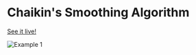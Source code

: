 # Chaikin's Smoothing Algorithm

[See it live!](https://www.khanacademy.org/computer-programming/chaikins-smoothing-algorithm/2654611482)

![Example 1](https://github.com/entangledloops/chaikins-smoothing/blob/master/img/1.png)

